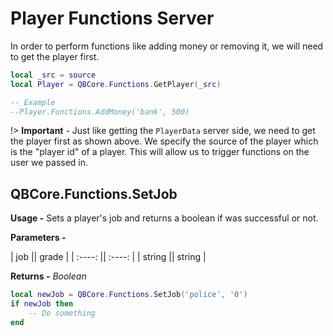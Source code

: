 # Player Functions Server

In order to perform functions like adding money or removing it, we will need to get the player first.
```lua
local _src = source
local Player = QBCore.Functions.GetPlayer(_src)

-- Example
--Player.Functions.AddMoney('bank', 500)
```
!> **Important** - Just like getting the `PlayerData` server side, we need to get the player first as shown above. We specify the source of the player which is the "player id" of a player. This will allow us to trigger functions on the user we passed in.

## QBCore.Functions.SetJob

**Usage -** Sets a player's job and returns a boolean if was successful or not.

**Parameters -**

|  job   ||  grade   |
| :----:    || :----:    |
| string    || string    |

**Returns -**  *Boolean*

```lua
local newJob = QBCore.Functions.SetJob('police', '0')
if newJob then
    -- Do something
end
```